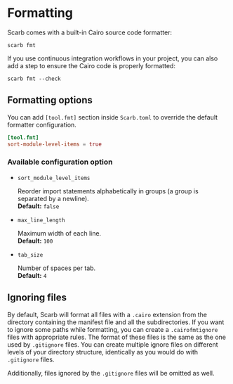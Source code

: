 # Formatting

Scarb comes with a built-in Cairo source code formatter:

```shell
scarb fmt
```

If you use continuous integration workflows in your project, you can also add a step to ensure the Cairo code is
properly formatted:

```shell
scarb fmt --check
```

## Formatting options

You can add `[tool.fmt]` section inside `Scarb.toml` to override the default formatter configuration.

```toml
[tool.fmt]
sort-module-level-items = true
```

### Available configuration option

- `sort_module_level_items`

  Reorder import statements alphabetically in groups (a group is separated by a newline).\
  **Default:** `false`

- `max_line_length`

  Maximum width of each line.\
  **Default:** `100`

- `tab_size`

  Number of spaces per tab.\
  **Default:** `4`

## Ignoring files

By default, Scarb will format all files with a `.cairo` extension from the directory containing the manifest file
and all the subdirectories.
If you want to ignore some paths while formatting, you can create a `.cairofmtignore` files with appropriate rules.
The format of these files is the same as the one used by `.gitignore` files.
You can create multiple ignore files on different levels of your directory structure, identically as you would do with
`.gitignore` files.

Additionally, files ignored by the `.gitignore` files will be omitted as well.
